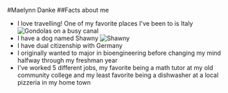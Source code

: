 #Maelynn Danke
##Facts about me
- I love travelling! One of my favorite places I've been to is Italy
![Gondolas on a busy canal](20170728_183925.jpg")
- I have a dog named Shawny 
![Shawny]("C:\Users\maely\Downloads\Shawny.jpg")
- I have dual citizenship with Germany
- I originally wanted to major in bioengineering before changing my mind halfway through my freshman year 
- I've worked 5 different jobs, my favorite being a math tutor at my old community college and my least favorite being a dishwasher at a local pizzeria in my home town